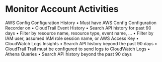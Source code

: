 # Monitor Account Activities
AWS Config Configuration History
• Must have AWS Config Configuration Recorder on
• CloudTrail Event History
• Search API history for past 90 days
• Filter by resource name, resource type, event name, …
• Filter by IAM user, assumed IAM role session name, or AWS Access Key
• CloudWatch Logs Insights
• Search API history beyond the past 90 days
• CloudTrail Trail must be configured to send logs to CloudWatch Logs
• Athena Queries
• Search API history beyond the past 90 days

